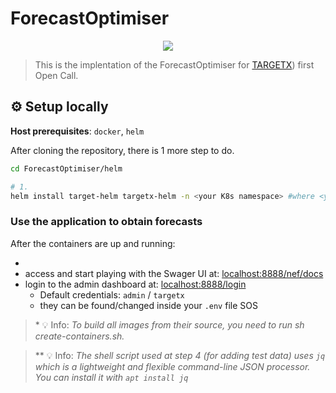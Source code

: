 # ForecastOptimiser


<p align="center">
  <img src="./targetx/NEF_logo_400x400_light.svg" />
</p>

>This is the implentation of the ForecastOptimiser for [TARGETX](https://target-x.eu)) first Open Call.    
## ⚙ Setup locally

**Host prerequisites**: `docker`, `helm`

After cloning the repository, there is 1 more step to do. 

```bash
cd ForecastOptimiser/helm

# 1.
helm install target-helm targetx-helm -n <your K8s namespace> #where <your K8s namespace> is created by kubectl create ns <your K8s namespace>

```

### Use the application to obtain forecasts 

After the containers are up and running:

 - 
 - access and start playing with the Swager UI at: [localhost:8888/nef/docs](http://localhost:8888/nef/docs)
 - login to the admin dashboard at: [localhost:8888/login](http://localhost:8888/login)
     - Default credentials: `admin` / `targetx`
     - they can be found/changed inside your `.env` file SOS


>\* 💡 Info: *To build all images from their source, you need to run sh create-containers.sh.*

> \*\* 💡 Info: *The shell script used at step 4 (for adding test data) uses `jq` which is a lightweight and flexible command-line JSON processor. You can install it with `apt install jq`*

